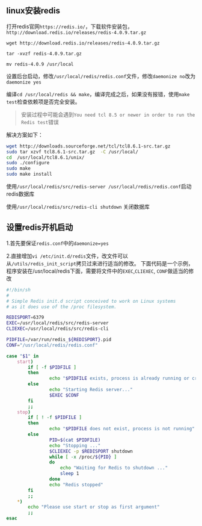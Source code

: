 ## linux安装redis

打开redis官网`https://redis.io/`，下载软件安装包，`http://download.redis.io/releases/redis-4.0.9.tar.gz`

`wget http://download.redis.io/releases/redis-4.0.9.tar.gz`

`tar -xvzf redis-4.0.9.tar.gz`

`mv redis-4.0.9 /usr/local`

设置后台启动，修改`/usr/local/redis/redis.conf`文件，修改`daemonize no`改为`daemonize yes`

编译`cd /usr/local/redis && make`，编译完成之后，如果没有报错，使用`make test`检查依赖项是否完全安装。

> 安装过程中可能会遇到`You need tcl 8.5 or newer in order to run the Redis test`错误

解决方案如下：

```sh 
wget http://downloads.sourceforge.net/tcl/tcl8.6.1-src.tar.gz  
sudo tar xzvf tcl8.6.1-src.tar.gz  -C /usr/local/  
cd  /usr/local/tcl8.6.1/unix/  
sudo ./configure  
sudo make  
sudo make install
```


使用`/usr/local/redis/src/redis-server /usr/local/redis/redis.conf`启动redis数据库

使用`/usr/local/redis/src/redis-cli shutdown` 关闭数据库




## 设置redis开机启动

1.首先要保证`redis.conf`中的`daemonize=yes`

2.直接增加`vi /etc/init.d/redis`文件，改文件可以从`/utils/redis_init_script`拷贝过来进行适当的修改。
下面代码是一个示例，程序安装在/usr/local/redis下面，需要将文件中的`EXEC`,`CLIEXEC`, `CONF`做适当的修改

```sh
#!/bin/sh
#
# Simple Redis init.d script conceived to work on Linux systems
# as it does use of the /proc filesystem.

REDISPORT=6379
EXEC=/usr/local/redis/src/redis-server
CLIEXEC=/usr/local/redis/src/redis-cli

PIDFILE=/var/run/redis_${REDISPORT}.pid
CONF="/usr/local/redis/redis.conf"

case "$1" in
    start)
        if [ -f $PIDFILE ]
        then
                echo "$PIDFILE exists, process is already running or crashed"
        else
                echo "Starting Redis server..."
                $EXEC $CONF
        fi
        ;;
    stop)
        if [ ! -f $PIDFILE ]
        then
                echo "$PIDFILE does not exist, process is not running"
        else
                PID=$(cat $PIDFILE)
                echo "Stopping ..."
                $CLIEXEC -p $REDISPORT shutdown
                while [ -x /proc/${PID} ]
                do
                    echo "Waiting for Redis to shutdown ..."
                    sleep 1
                done
                echo "Redis stopped"
        fi
        ;;
    *)
        echo "Please use start or stop as first argument"
        ;;
esac
```

